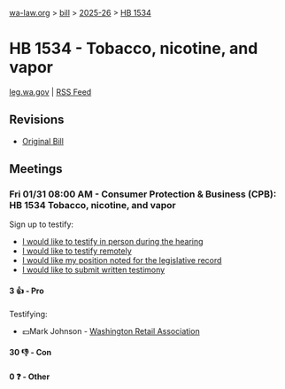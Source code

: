 [wa-law.org](/) > [bill](/bill/) > [2025-26](/bill/2025-26/) > [HB 1534](/bill/2025-26/hb/1534/)

# HB 1534 - Tobacco, nicotine, and vapor
[leg.wa.gov](https://app.leg.wa.gov/billsummary?BillNumber=1534&Year=2025&Initiative=false) | [RSS Feed](./rss.xml)

## Revisions
* [Original Bill](1/)

## Meetings
### Fri 01/31 08:00 AM - Consumer Protection & Business (CPB): HB 1534 Tobacco, nicotine, and vapor
Sign up to testify:
* [I would like to testify in person during the hearing](https://app.leg.wa.gov/csi/Testifier/Add?chamber=House&mId=32575&aId=162331&caId=25183&tId=1)
* [I would like to testify remotely](https://app.leg.wa.gov/csi/Testifier/Add?chamber=House&mId=32575&aId=162331&caId=25183&tId=2)
* [I would like my position noted for the legislative record](https://app.leg.wa.gov/csi/Testifier/Add?chamber=House&mId=32575&aId=162331&caId=25183&tId=3)
* [I would like to submit written testimony](https://app.leg.wa.gov/csi/Testifier/Add?chamber=House&mId=32575&aId=162331&caId=25183&tId=4)

#### 3 👍 - Pro
Testifying:
* 💵Mark Johnson - [Washington Retail Association](/org/washington_retail_association/)

#### 30 👎 - Con

#### 0 ❓ - Other
